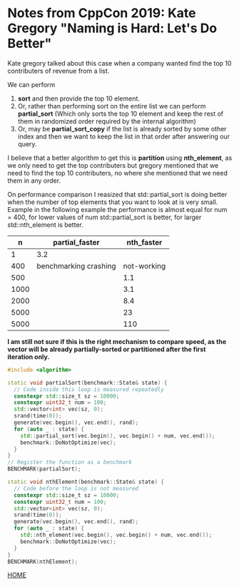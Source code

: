 # Notes from CppCon 2019: Kate Gregory "Naming is Hard: Let's Do Better"

Kate gregory talked about this case when a company wanted find the top 10 contributers of revenue from a list.

We can perform

1. **sort** and then provide the top 10 element.
2. Or, rather than performing sort on the entire list we can perform **partial_sort** (Which only sorts the top 10 element and keep the rest of them in randomized order required by the internal algorithm)
3. Or, may be **partial_sort_copy** if the list is already sorted by some other index and then we want to keep the list in that order after answering our query.

I believe that a better algorithm to get this is **partition** using **nth_element**, as we only need to get the top contributers but gregory mentioned that we need to find the top 10 contributers, no where she mentioned that we need them in any order.

On performance comparison I reasized that std::partial_sort is doing better when the number of top elements that you want to look at is very small. Example in the following example the performance is almost equal for num = 400, for lower values of num std::partial_sort is better, for larger std::nth_element is better.

|n|partial_faster|nth_faster|
-|-|-
1|3.2|
400|benchmarking crashing|not-working
500||1.1
1000||3.1
2000||8.4
5000||23
5000||110

**I am still not sure if this is the right mechanism to compare speed, as the vector will be already partially-sorted or partitioned after the first iteration only.**

```cpp
#include <algorithm>

static void partialSort(benchmark::State& state) {
  // Code inside this loop is measured repeatedly
  constexpr std::size_t sz = 10000;
  constexpr uint32_t num = 100;
  std::vector<int> vec(sz, 0);
  srand(time(0));
  generate(vec.begin(), vec.end(), rand);
  for (auto _ : state) {
    std::partial_sort(vec.begin(), vec.begin() + num, vec.end());
    benchmark::DoNotOptimize(vec);
  }
}
// Register the function as a benchmark
BENCHMARK(partialSort);

static void nthElement(benchmark::State& state) {
  // Code before the loop is not measured
  constexpr std::size_t sz = 10000;
  constexpr uint32_t num = 100;
  std::vector<int> vec(sz, 0);
  srand(time(0));
  generate(vec.begin(), vec.end(), rand);
  for (auto _ : state) {
    std::nth_element(vec.begin(), vec.begin() + num, vec.end());
    benchmark::DoNotOptimize(vec);
  }
}
BENCHMARK(nthElement);

```
[HOME](../README.md)